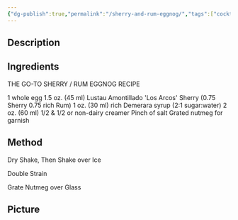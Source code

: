 ```yaml
---
{"dg-publish":true,"permalink":"/sherry-and-rum-eggnog/","tags":["cocktail","rum-dark","sherry"]}
---
```


## Description


## Ingredients

THE GO-TO SHERRY / RUM EGGNOG RECIPE

1 whole egg 
1.5 oz. (45 ml) Lustau Amontillado 'Los Arcos' Sherry 
(0.75 Sherry 0.75 rich Rum)
1 oz. (30 ml) rich Demerara syrup (2:1 sugar:water) 
2 oz. (60 ml) 
1/2 & 1/2 or non-dairy creamer 
Pinch of salt 
Grated nutmeg for garnish
## Method

Dry Shake, Then Shake over Ice 


Double Strain

Grate Nutmeg over Glass




## Picture
